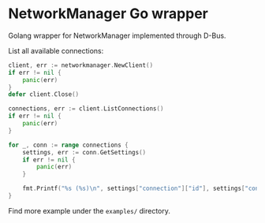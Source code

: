 # NetworkManager Go wrapper

Golang wrapper for NetworkManager implemented through D-Bus.

List all available connections:

``` go
client, err := networkmanager.NewClient()
if err != nil {
	panic(err)
}
defer client.Close()

connections, err := client.ListConnections()
if err != nil {
	panic(err)
}

for _, conn := range connections {
	settings, err := conn.GetSettings()
	if err != nil {
		panic(err)
	}

	fmt.Printf("%s (%s)\n", settings["connection"]["id"], settings["connection"]["uuid"])
}
```

Find more example under the `examples/` directory.
